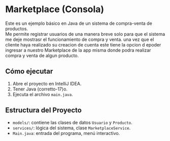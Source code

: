 # Marketplace (Consola)

Este es un ejemplo básico en Java de un sistema de compra-venta de productos.  
Me permite registrar usuarios de una manera breve solo para que el sistema me deje mostrasr el funcionamiento de compra y venta.
una vez que el cliente haya realizado su creacion de cuenta este tiene la opcion d epoder ingresar a nuestro
Marketplace de la app misma donde podra realizar compra y venta de algun producto.
## Cómo ejecutar

1. Abre el proyecto en IntelliJ IDEA.
2.  Tener Java (corretto-17)o.
3. Ejecuta el archivo `main.java`.
## Estructura del Proyecto

- `models/`: contiene las clases de datos `Usuario` y `Producto`.
- `services/`: lógica del sistema, clase `MarketplaceService`.
- `Main.java`: entrada del programa, menú interactivo.
